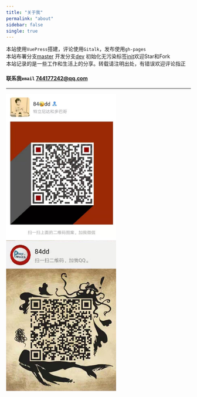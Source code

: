 ```yaml
---
title: "关于我"
permalink: "about"
sidebar: false
single: true
---
```


本站使用`VuePress`搭建，评论使用`Gitalk`，发布使用`gh-pages`  
本站布署分支[master](https://github.com/84dd/84dd.github.io)
开发分支[dev](https://github.com/84dd/84dd.github.io/tree/dev)
初始化无污染标签[init](https://github.com/84dd/84dd.github.io/tree/init)欢迎Star和Fork  
本站记录的是一些工作和生活上的分享。转载请注明出处，有错误欢迎评论指正 

#### 联系我`email` 744177242@qq.com 
***
<div class="about-me-container">
  <img src="/wechat.jpg" width="300">
  <img src="/qq.jpg" width="300" class="qq-jpg">
</div>
